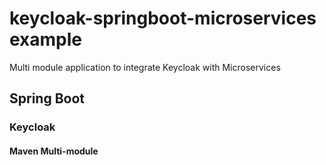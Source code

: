 # keycloak-springboot-microservices example
Multi module application to integrate Keycloak with Microservices
## Spring Boot
### Keycloak
#### Maven Multi-module
